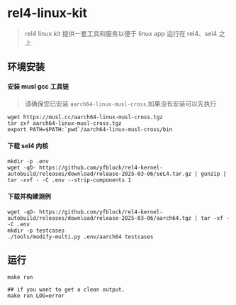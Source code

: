 # rel4-linux-kit

> rel4 linux kit 提供一套工具和服务以便于 linux app 运行在 rel4、sel4 之上

## 环境安装

#### 安装 musl gcc 工具链

> 请确保您已安装 `aarch64-linux-musl-cross`,如果没有安装可以先执行

```shell
wget https://musl.cc/aarch64-linux-musl-cross.tgz
tar zxf aarch64-linux-musl-cross.tgz
export PATH=$PATH:`pwd`/aarch64-linux-musl-cross/bin
```

#### 下载 sel4 内核

```shell
mkdir -p .env
wget -qO- https://github.com/yfblock/rel4-kernel-autobuild/releases/download/release-2025-03-06/seL4.tar.gz | gunzip | tar -xvf - -C .env --strip-components 1
```

#### 下载并构建测例

```shell
wget -qO- https://github.com/yfblock/rel4-kernel-autobuild/releases/download/release-2025-03-06/aarch64.tgz | tar -xf - -C .env
mkdir -p testcases
./tools/modify-multi.py .env/aarch64 testcases
```

## 运行

```shell
make run

## if you want to get a clean output.
make run LOG=error
```
